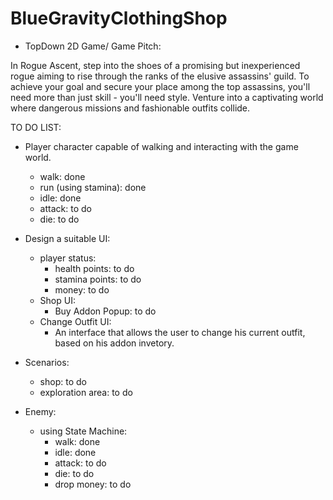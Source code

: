 # BlueGravityClothingShop

- TopDown 2D Game/ Game Pitch:
	
In Rogue Ascent, step into the shoes of a promising but inexperienced rogue aiming to rise through the ranks of the elusive assassins' guild. To achieve your goal and secure your place among the top assassins, you'll need more than just skill - you'll need style. Venture into a captivating world where dangerous missions and fashionable outfits collide.

TO DO LIST:

- Player character capable of walking and interacting with the game world.
	- walk: done
	- run (using stamina): done
	- idle: done
	- attack: to do
	- die: to do

- Design a suitable UI:
	- player status: 
		- health points: to do
		- stamina points: to do
		- money: to do
	- Shop UI:
		- Buy Addon Popup: to do
	- Change Outfit UI:
		- An interface that allows the user to change his current outfit, based on his addon invetory.


- Scenarios:
	- shop: to do
	- exploration area: to do

- Enemy:
	- using State Machine:
		- walk: done
		- idle: done
		- attack: to do
		- die: to do
		- drop money: to do